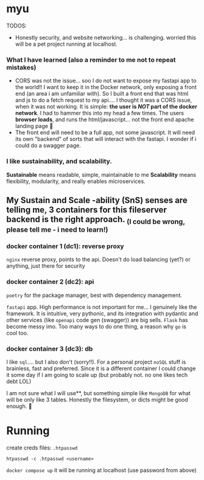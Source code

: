 # myu
TODOS:
- Honestly security, and website networking... is challenging.
worried this will be a pet project running at localhost.

### What I have learned (also a reminder to me not to repeat mistakes)
- CORS was not the issue... soo  I do not want to expose my fastapi app to the world!!
I want to keep it in the Docker network, only exposing a front end (an area i am unfamiliar with). So
I built a front end that was html and js to do a fetch request to my api.... I thought it was a CORS issue,
when it was not working. It is simple: **the user is *NOT* part of the docker network**. I had to hammer this 
into my head a few times. 
The users **browser loads**, and runs the html/javascript... not the front end apache landing page :facepalm:
- The front end will need to be a full app, not some javascript. It will need its own "backend" of sorts that
will interact with the fastapi. I wonder if i could do a swagger page. 


### I like sustainability, and scalability.
**Sustainable** means readable, simple, maintainable to me
**Scalability** means flexibility, modularity, and really enables microservices. 

My Sustain and Scale -ability (SnS) senses are telling me, 3 containers for this fileserver backend 
is the right approach. <sub> (I could be wrong, please tell me - i need to learn!) </sub>
---

### docker container 1 (dc1): reverse proxy
`nginx` reverse proxy, points to the api. Doesn't do load balancing (yet?) or anything, just there for security

### docker container 2 (dc2): api
`poetry` for the package manager, best with dependency management. 

`fastapi` app. High performance is not important for me... I genuinely like the framework. It is intuitive, very pythonic, and its integration 
with pydantic and other services (like `openapi` code gen (swagger)) are big sells. `Flask` has become messy imo. Too
many ways to do one thing, a reason why `go` is cool too.

### docker container 3 (dc3): db
I like `sql`.... but I also don't (sorry!!). For a personal project `noSQL` stuff is brainless, fast and preferred.
Since it is a different container I could change it some day if I am going to scale up (but probably not. no one likes tech debt LOL)

I am not sure what I will use**, but something simple like `MongoDB` for what will be only like 3 tables. Honestly the filesystem, or dicts
might be good enough. :shrug:

# Running
create creds files: `.htpasswd`

`htpasswd -c .htpasswd <username>`

`docker compose up`
it will be running at localhost (use password from above)